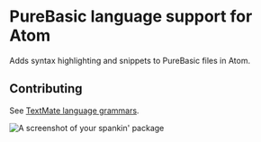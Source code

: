 # PureBasic language support for Atom

Adds syntax highlighting and snippets to PureBasic files in Atom.

## Contributing

See [TextMate language grammars](http://manual.macromates.com/en/language_grammars).

![A screenshot of your spankin' package](https://f.cloud.github.com/assets/69169/2290250/c35d867a-a017-11e3-86be-cd7c5bf3ff9b.gif)
